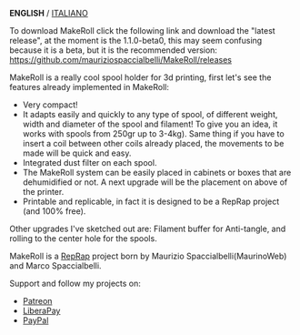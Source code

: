 **ENGLISH** / [ITALIANO](README(IT).md)

To download MakeRoll click the following link and download the "latest release", at the moment is the 1.1.0-beta0, this may seem confusing because it is a beta, but it is the recommended version: https://github.com/mauriziospaccialbelli/MakeRoll/releases

MakeRoll is a really cool spool holder for 3d printing, first let's see the features already implemented in MakeRoll:

- Very compact!
- It adapts easily and quickly to any type of spool, of different weight, width and diameter of the spool and filament! To give you an idea, it works with spools from 250gr up to 3-4kg). Same thing if you have to insert a coil between other coils already placed, the movements to be made will be quick and easy.
- Integrated dust filter on each spool.
- The MakeRoll system can be easily placed in cabinets or boxes that are dehumidified or not. A next upgrade will be the placement on above of the printer.
- Printable and replicable, in fact it is designed to be a RepRap project (and 100% free).

Other upgrades I've sketched out are: Filament buffer for Anti-tangle, and rolling to the center hole for the spools.

MakeRoll is a [RepRap](http://reprap.org/wiki/MakeRoll) project born by Maurizio Spaccialbelli(MaurinoWeb) and Marco Spaccialbelli.

Support and follow my projects on:
- [Patreon](https://www.patreon.com/mauriziospaccialbelli)
- [LiberaPay](https://liberapay.com/MaurizioSpaccialbelli/)
- [PayPal](https://www.paypal.com/paypalme/mauriziospacciabelli/)
